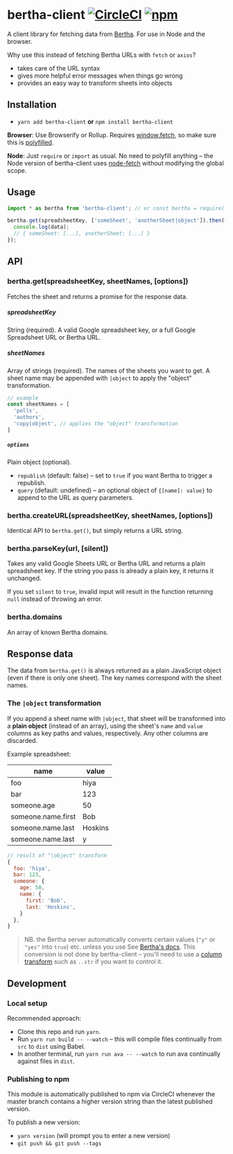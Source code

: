 # bertha-client [![CircleCI](https://circleci.com/gh/Financial-Times/bertha-client.svg?style=svg)](https://circleci.com/gh/Financial-Times/bertha-client) [![npm](https://img.shields.io/npm/v/bertha-client.svg)](https://npmjs.com/package/bertha-client)

A client library for fetching data from [Bertha](https://github.com/ft-interactive/bertha). For use in Node and the browser.

Why use this instead of fetching Bertha URLs with `fetch` or `axios`?

- takes care of the URL syntax
- gives more helpful error messages when things go wrong
- provides an easy way to transform sheets into objects


## Installation

- `yarn add bertha-client` **or** `npm install bertha-client`

**Browser**: Use Browserify or Rollup. Requires [window.fetch](https://developer.mozilla.org/en-US/docs/Web/API/WindowOrWorkerGlobalScope/fetch), so make sure this is [polyfilled](https://cdn.polyfill.io/v2/docs/features/#fetch).

**Node**: Just `require` or `import` as usual. No need to polyfill anything – the Node version of bertha-client uses [node-fetch](https://github.com/bitinn/node-fetch) without modifying the global scope.


## Usage

```js
import * as bertha from 'bertha-client'; // or const bertha = require('bertha-client');

bertha.get(spreadsheetKey, ['someSheet', 'anotherSheet|object']).then((data) => {
  console.log(data);
  // { someSheet: [...], anotherSheet: [...] }
});
```


## API

### bertha.get(spreadsheetKey, sheetNames, [options])

Fetches the sheet and returns a promise for the response data.

##### spreadsheetKey

String (required). A valid Google spreadsheet key, or a full Google Spreadsheet URL or Bertha URL.

##### sheetNames

Array of strings (required). The names of the sheets you want to get. A sheet name may be appended with `|object` to apply the "object" transformation.

```js
// example
const sheetNames = [
  'polls',
  'authors',
  'copy|object', // applies the "object" transformation
]
```

##### `options`

Plain object (optional).

- `republish` (default: false) – set to `true` if you want Bertha to trigger a republish.
- `query` (default: undefined) – an optional object of `{[name]: value}` to append to the URL as query parameters.

### bertha.createURL(spreadsheetKey, sheetNames, [options])

Identical API to `bertha.get()`, but simply returns a URL string.

### bertha.parseKey(url, [silent])

Takes any valid Google Sheets URL or Bertha URL and returns a plain spreadsheet key. If the string you pass is already a plain key, it returns it unchanged.

If you set `silent` to `true`, invalid input will result in the function returning `null` instead of throwing an error.

### bertha.domains

An array of known Bertha domains.

## Response data

The data from `bertha.get()` is always returned as a plain JavaScript object (even if there is only one sheet). The key names correspond with the sheet names.

### The `|object` transformation

If you append a sheet name with `|object`, that sheet will be transformed into a **plain object** (instead of an array), using the sheet's `name` and `value` columns as key paths and values, respectively. Any other columns are discarded.

Example spreadsheet:

| name               | value   |
| ------------------ | ------- |
| foo                | hiya    |
| bar                | 123     |
| someone.age        | 50      |
| someone.name.first | Bob     |
| someone.name.last  | Hoskins |
| someone.name.last  | y       |

```js
// result of "|object" transform
{
  foo: 'hiya',
  bar: 123,
  someone: {
    age: 50,
    name: {
      first: 'Bob',
      last: 'Hoskins',
    }
  },
}
```

> NB. the Bertha server automatically converts certain values (`"y"` or `"yes"` into `true`) etc. unless you use See [Bertha's docs](https://github.com/ft-interactive/bertha/wiki/Tutorial#standard-transforms). This conversion is not done by bertha-client – you'll need to use a [column transform](https://github.com/ft-interactive/bertha/wiki/Tutorial#column-transforms) such as `..str` if you want to control it.


## Development

### Local setup

Recommended approach:

- Clone this repo and run `yarn`.
- Run `yarn run build -- --watch` – this will compile files continually from `src` to `dist` using Babel.
- In another terminal, run `yarn run ava -- --watch` to run ava continually against files in `dist`.


### Publishing to npm

This module is automatically published to npm via CircleCI whenever the master branch contains a higher version string than the latest published version.

To publish a new version:

- `yarn version` (will prompt you to enter a new version)
- `git push && git push --tags`
